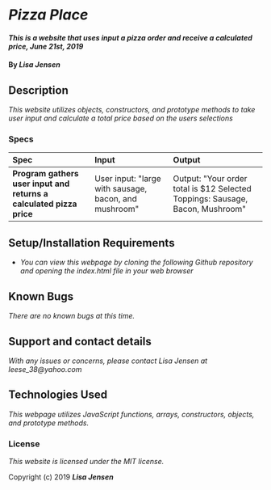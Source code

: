 # _Pizza Place_

#### _This is a website that uses input a pizza order and receive a calculated price, June 21st, 2019_

#### By _**Lisa Jensen**_

## Description

_This website utilizes objects, constructors, and prototype methods to take user input and calculate a total price based on the users selections_

### Specs
| Spec | Input | Output |
| :-------------     | :------------- | :------------- |
| **Program gathers user input and returns a calculated pizza price** | User input: "large with sausage, bacon, and mushroom" | Output: "Your order total is $12 Selected Toppings: Sausage, Bacon, Mushroom" |

## Setup/Installation Requirements

* _You can view this webpage by cloning the following Github repository and opening the index.html file in your web browser_

## Known Bugs

_There are no known bugs at this time._

## Support and contact details

_With any issues or concerns, please contact Lisa Jensen at leese_38@yahoo.com_

## Technologies Used

_This webpage utilizes JavaScript functions, arrays, constructors, objects, and prototype methods._

### License

*This website is licensed under the MIT license.*

Copyright (c) 2019 **_Lisa Jensen_**
